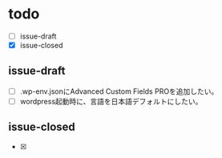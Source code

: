 # todo
- [ ] issue-draft
- [x] issue-closed

## issue-draft
- [ ] .wp-env.jsonにAdvanced Custom Fields PROを追加したい。
- [ ] wordpress起動時に、言語を日本語デフォルトにしたい。

## issue-closed
- [x]
